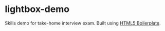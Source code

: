 # lightbox-demo
Skills demo for take-home interview exam.  Built using [HTML5 Boilerplate](https://html5boilerplate.com/).

